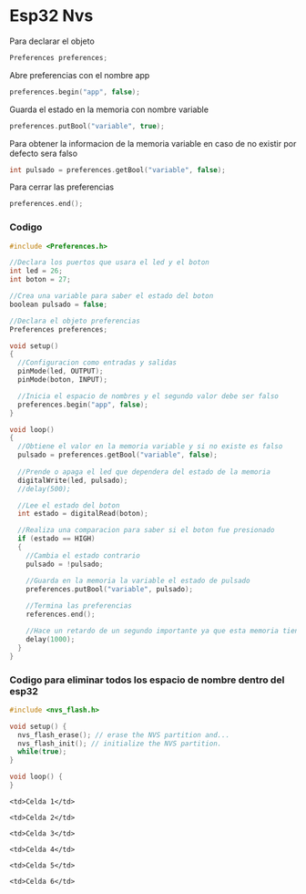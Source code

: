 # Esp32 Nvs

Para declarar el objeto
```c++
Preferences preferences;
```

Abre preferencias con el nombre app
```c++
preferences.begin("app", false);
```

Guarda el estado en la memoria con nombre variable
```c++
preferences.putBool("variable", true);
```

Para obtener la informacion de la memoria variable en caso de no existir por defecto sera falso
```c++
int pulsado = preferences.getBool("variable", false);
```

Para cerrar las preferencias
```c++
preferences.end();
```

### Codigo
```c++
#include <Preferences.h>

//Declara los puertos que usara el led y el boton
int led = 26;
int boton = 27;

//Crea una variable para saber el estado del boton
boolean pulsado = false;

//Declara el objeto preferencias
Preferences preferences;

void setup()
{
  //Configuracion como entradas y salidas
  pinMode(led, OUTPUT);
  pinMode(boton, INPUT);

  //Inicia el espacio de nombres y el segundo valor debe ser falso
  preferences.begin("app", false);
}

void loop()
{
  //Obtiene el valor en la memoria variable y si no existe es falso
  pulsado = preferences.getBool("variable", false);
 
  //Prende o apaga el led que dependera del estado de la memoria
  digitalWrite(led, pulsado);
  //delay(500);

  //Lee el estado del boton
  int estado = digitalRead(boton);

  //Realiza una comparacion para saber si el boton fue presionado
  if (estado == HIGH)
  {
    //Cambia el estado contrario
    pulsado = !pulsado;

    //Guarda en la memoria la variable el estado de pulsado
    preferences.putBool("variable", pulsado);
    
    //Termina las preferencias
    references.end();

    //Hace un retardo de un segundo importante ya que esta memoria tiene un limite de escritura
    delay(1000); 
  }
}
```

### Codigo para eliminar todos los espacio de nombre dentro del esp32

```c++
#include <nvs_flash.h>

void setup() {
  nvs_flash_erase(); // erase the NVS partition and...
  nvs_flash_init(); // initialize the NVS partition.
  while(true);
}

void loop() {
}

``` 


  <tr>

    <td>Celda 1</td>

    <td>Celda 2</td>

    <td>Celda 3</td>

  </tr>

  <tr>

    <td>Celda 4</td>

    <td>Celda 5</td>

    <td>Celda 6</td>

  </tr>

</table>
